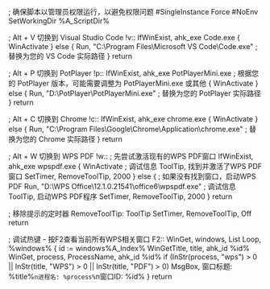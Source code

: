 ; 确保脚本以管理员权限运行，以避免权限问题
#SingleInstance Force
#NoEnv
SetWorkingDir %A_ScriptDir%

; Alt + V 切换到 Visual Studio Code
!v::
IfWinExist, ahk_exe Code.exe
{
    WinActivate
}
else
{
    Run, "C:\Program Files\Microsoft VS Code\Code.exe"  ; 替换为您的 VS Code 实际路径
}
return

; Alt + P 切换到 PotPlayer
!p::
IfWinExist, ahk_exe PotPlayerMini.exe  ; 根据您的 PotPlayer 版本，可能需要调整为 PotPlayerMini.exe 或其他
{
    WinActivate
}
else
{
    Run, "D:\PotPlayer\PotPlayerMini.exe"  ; 替换为您的 PotPlayer 实际路径
}
return

; Alt + C 切换到 Chrome
!c::
IfWinExist, ahk_exe chrome.exe
{
    WinActivate
}
else
{
    Run, "C:\Program Files\Google\Chrome\Application\chrome.exe"  ; 替换为您的 Chrome 实际路径
}
return

; Alt + W 切换到 WPS PDF
!w::
; 先尝试激活现有的WPS PDF窗口
IfWinExist, ahk_exe wpspdf.exe
{
    WinActivate
    ; 调试信息
    ToolTip, 找到并激活了WPS PDF窗口
    SetTimer, RemoveToolTip, 2000
}
else
{
    ; 如果没有找到窗口，启动WPS PDF
    Run, "D:\WPS Office\12.1.0.21541\office6\wpspdf.exe"
    ; 调试信息
    ToolTip, 启动WPS PDF程序
    SetTimer, RemoveToolTip, 2000
}
return

; 移除提示的定时器
RemoveToolTip:
ToolTip
SetTimer, RemoveToolTip, Off
return

; 调试热键 - 按F2查看当前所有WPS相关窗口
F2::
WinGet, windows, List
Loop, %windows%
{
    id := windows%A_Index%
    WinGetTitle, title, ahk_id %id%
    WinGet, process, ProcessName, ahk_id %id%
    if (InStr(process, "wps") > 0 || InStr(title, "WPS") > 0 || InStr(title, "PDF") > 0)
        MsgBox, 窗口标题: %title%`n进程名: %process%`n窗口ID: %id%
}
return